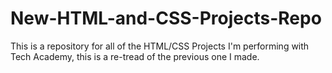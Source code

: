 # New-HTML-and-CSS-Projects-Repo
This is a repository for all of the HTML/CSS Projects I'm performing with Tech Academy, this is a re-tread of the previous one I made.
